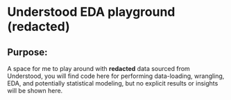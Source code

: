 
# Understood EDA playground (**redacted**)

## Purpose:
A space for me to play around with **redacted** data sourced from Understood, you will find code here for performing data-loading, wrangling, EDA, and potentially statistical modeling, but no explicit results or insights will be shown here.
